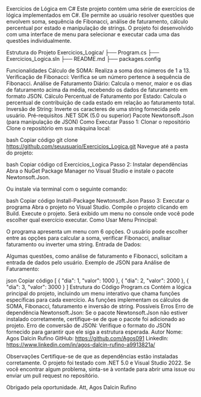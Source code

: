 Exercícios de Lógica em C#
Este projeto contém uma série de exercícios de lógica implementados em C#. Ele permite ao usuário resolver questões que envolvem soma, sequência de Fibonacci, análise de faturamento, cálculo percentual por estado e manipulação de strings. O projeto foi desenvolvido com uma interface de menu para selecionar e executar cada uma das questões individualmente.

Estrutura do Projeto
Exercicios_Logica/ ├── Program.cs
├── Exercicios_Logica.sln
├── README.md
├── packages.config

Funcionalidades
Cálculo de SOMA: Realiza a soma dos números de 1 a 13.
Verificação de Fibonacci: Verifica se um número pertence à sequência de Fibonacci.
Análise de Faturamento Diário: Calcula o menor, maior e os dias de faturamento acima da média, recebendo os dados de faturamento em formato JSON.
Cálculo Percentual de Faturamento por Estado: Calcula o percentual de contribuição de cada estado em relação ao faturamento total.
Inversão de String: Inverte os caracteres de uma string fornecida pelo usuário.
Pré-requisitos
.NET SDK (5.0 ou superior)
Pacote Newtonsoft.Json (para manipulação de JSON)
Como Executar
Passo 1: Clonar o repositório
Clone o repositório em sua máquina local:

bash
Copiar código
git clone https://github.com/seuusuario/Exercicios_Logica.git
Navegue até a pasta do projeto:

bash
Copiar código
cd Exercicios_Logica
Passo 2: Instalar dependências
Abra o NuGet Package Manager no Visual Studio e instale o pacote Newtonsoft.Json.

Ou instale via terminal com o seguinte comando:

bash
Copiar código
Install-Package Newtonsoft.Json
Passo 3: Executar o programa
Abra o projeto no Visual Studio.
Compile o projeto clicando em Build.
Execute o projeto. Será exibido um menu no console onde você pode escolher qual exercício executar.
Como Usar
Menu Principal:

O programa apresenta um menu com 6 opções.
O usuário pode escolher entre as opções para calcular a soma, verificar Fibonacci, analisar faturamento ou inverter uma string.
Entrada de Dados:

Algumas questões, como análise de faturamento e Fibonacci, solicitam a entrada de dados pelo usuário.
Exemplo de JSON para Análise de Faturamento:

json
Copiar código
[
  { "dia": 1, "valor": 1000 },
  { "dia": 2, "valor": 2000 },
  { "dia": 3, "valor": 3000 }
]
Estrutura do Código
Program.cs
Contém a lógica principal do projeto, incluindo um menu interativo que chama funções específicas para cada exercício.
As funções implementam os cálculos de SOMA, Fibonacci, faturamento e inversão de string.
Possíveis Erros
Erro de dependência Newtonsoft.Json: Se o pacote Newtonsoft.Json não estiver instalado corretamente, certifique-se de que o pacote foi adicionado ao projeto.
Erro de conversão de JSON: Verifique o formato do JSON fornecido para garantir que ele siga a estrutura esperada.
Autor
Nome: Agos Dalcin Rufino
GitHub: https://github.com/Agos091
LinkedIn: https://www.linkedin.com/in/agos-dalcin-rufino-a9913821a/

Observações
Certifique-se de que as dependências estão instaladas corretamente. O projeto foi testado com .NET 5.0 e Visual Studio 2022. Se você encontrar algum problema, sinta-se à vontade para abrir uma issue ou enviar um pull request no repositório.

Obrigado pela oportunidade.
Att, Agos Dalcin Rufino

